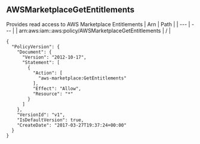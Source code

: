
## AWSMarketplaceGetEntitlements
Provides read access to AWS Marketplace Entitlements
| Arn | Path |
| --- | --- |
| arn:aws:iam::aws:policy/AWSMarketplaceGetEntitlements | / |
```
{
  "PolicyVersion": {
    "Document": {
      "Version": "2012-10-17",
      "Statement": [
        {
          "Action": [
            "aws-marketplace:GetEntitlements"
          ],
          "Effect": "Allow",
          "Resource": "*"
        }
      ]
    },
    "VersionId": "v1",
    "IsDefaultVersion": true,
    "CreateDate": "2017-03-27T19:37:24+00:00"
  }
}
```
